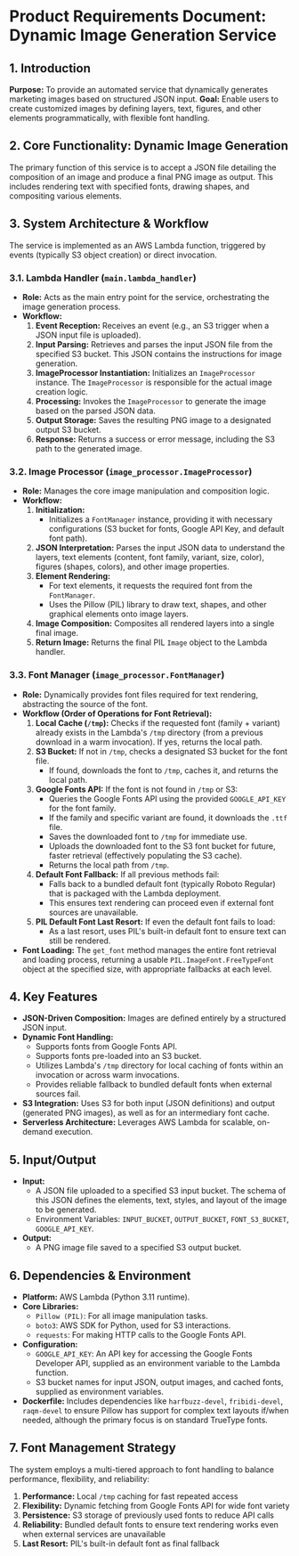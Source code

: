 # Product Requirements Document: Dynamic Image Generation Service

## 1. Introduction

**Purpose:** To provide an automated service that dynamically generates marketing images based on structured JSON input.
**Goal:** Enable users to create customized images by defining layers, text, figures, and other elements programmatically, with flexible font handling.

## 2. Core Functionality: Dynamic Image Generation

The primary function of this service is to accept a JSON file detailing the composition of an image and produce a final PNG image as output. This includes rendering text with specified fonts, drawing shapes, and compositing various elements.

## 3. System Architecture & Workflow

The service is implemented as an AWS Lambda function, triggered by events (typically S3 object creation) or direct invocation.

### 3.1. Lambda Handler (`main.lambda_handler`)

-   **Role:** Acts as the main entry point for the service, orchestrating the image generation process.
-   **Workflow:**
    1.  **Event Reception:** Receives an event (e.g., an S3 trigger when a JSON input file is uploaded).
    2.  **Input Parsing:** Retrieves and parses the input JSON file from the specified S3 bucket. This JSON contains the instructions for image generation.
    3.  **ImageProcessor Instantiation:** Initializes an `ImageProcessor` instance. The `ImageProcessor` is responsible for the actual image creation logic.
    4.  **Processing:** Invokes the `ImageProcessor` to generate the image based on the parsed JSON data.
    5.  **Output Storage:** Saves the resulting PNG image to a designated output S3 bucket.
    6.  **Response:** Returns a success or error message, including the S3 path to the generated image.

### 3.2. Image Processor (`image_processor.ImageProcessor`)

-   **Role:** Manages the core image manipulation and composition logic.
-   **Workflow:**
    1.  **Initialization:**
        -   Initializes a `FontManager` instance, providing it with necessary configurations (S3 bucket for fonts, Google API Key, and default font path).
    2.  **JSON Interpretation:** Parses the input JSON data to understand the layers, text elements (content, font family, variant, size, color), figures (shapes, colors), and other image properties.
    3.  **Element Rendering:**
        -   For text elements, it requests the required font from the `FontManager`.
        -   Uses the Pillow (PIL) library to draw text, shapes, and other graphical elements onto image layers.
    4.  **Image Composition:** Composites all rendered layers into a single final image.
    5.  **Return Image:** Returns the final PIL `Image` object to the Lambda handler.

### 3.3. Font Manager (`image_processor.FontManager`)

-   **Role:** Dynamically provides font files required for text rendering, abstracting the source of the font.
-   **Workflow (Order of Operations for Font Retrieval):**
    1.  **Local Cache (`/tmp`):** Checks if the requested font (family + variant) already exists in the Lambda's `/tmp` directory (from a previous download in a warm invocation). If yes, returns the local path.
    2.  **S3 Bucket:** If not in `/tmp`, checks a designated S3 bucket for the font file.
        -   If found, downloads the font to `/tmp`, caches it, and returns the local path.
    3.  **Google Fonts API:** If the font is not found in `/tmp` or S3:
        -   Queries the Google Fonts API using the provided `GOOGLE_API_KEY` for the font family.
        -   If the family and specific variant are found, it downloads the `.ttf` file.
        -   Saves the downloaded font to `/tmp` for immediate use.
        -   Uploads the downloaded font to the S3 font bucket for future, faster retrieval (effectively populating the S3 cache).
        -   Returns the local path from `/tmp`.
    4.  **Default Font Fallback:** If all previous methods fail:
        -   Falls back to a bundled default font (typically Roboto Regular) that is packaged with the Lambda deployment.
        -   This ensures text rendering can proceed even if external font sources are unavailable.
    5.  **PIL Default Font Last Resort:** If even the default font fails to load:
        -   As a last resort, uses PIL's built-in default font to ensure text can still be rendered.
-   **Font Loading:** The `get_font` method manages the entire font retrieval and loading process, returning a usable `PIL.ImageFont.FreeTypeFont` object at the specified size, with appropriate fallbacks at each level.

## 4. Key Features

-   **JSON-Driven Composition:** Images are defined entirely by a structured JSON input.
-   **Dynamic Font Handling:**
    -   Supports fonts from Google Fonts API.
    -   Supports fonts pre-loaded into an S3 bucket.
    -   Utilizes Lambda's `/tmp` directory for local caching of fonts within an invocation or across warm invocations.
    -   Provides reliable fallback to bundled default fonts when external sources fail.
-   **S3 Integration:** Uses S3 for both input (JSON definitions) and output (generated PNG images), as well as for an intermediary font cache.
-   **Serverless Architecture:** Leverages AWS Lambda for scalable, on-demand execution.

## 5. Input/Output

-   **Input:**
    -   A JSON file uploaded to a specified S3 input bucket. The schema of this JSON defines the elements, text, styles, and layout of the image to be generated.
    -   Environment Variables: `INPUT_BUCKET`, `OUTPUT_BUCKET`, `FONT_S3_BUCKET`, `GOOGLE_API_KEY`.
-   **Output:**
    -   A PNG image file saved to a specified S3 output bucket.

## 6. Dependencies & Environment

-   **Platform:** AWS Lambda (Python 3.11 runtime).
-   **Core Libraries:**
    -   `Pillow (PIL)`: For all image manipulation tasks.
    -   `boto3`: AWS SDK for Python, used for S3 interactions.
    -   `requests`: For making HTTP calls to the Google Fonts API.
-   **Configuration:**
    -   `GOOGLE_API_KEY`: An API key for accessing the Google Fonts Developer API, supplied as an environment variable to the Lambda function.
    -   S3 bucket names for input JSON, output images, and cached fonts, supplied as environment variables.
-   **Dockerfile:** Includes dependencies like `harfbuzz-devel`, `fribidi-devel`, `raqm-devel` to ensure Pillow has support for complex text layouts if/when needed, although the primary focus is on standard TrueType fonts.

## 7. Font Management Strategy

The system employs a multi-tiered approach to font handling to balance performance, flexibility, and reliability:

1. **Performance:** Local `/tmp` caching for fast repeated access
2. **Flexibility:** Dynamic fetching from Google Fonts API for wide font variety
3. **Persistence:** S3 storage of previously used fonts to reduce API calls
4. **Reliability:** Bundled default fonts to ensure text rendering works even when external services are unavailable
5. **Last Resort:** PIL's built-in default font as final fallback

